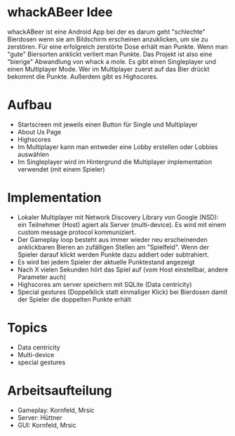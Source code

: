 # whackABeer Idee

whackABeer ist eine Android App bei der es darum geht "schlechte" Bierdosen wenn sie am Bildschirm erscheinen anzuklicken, um sie zu zerstören. Für eine erfolgreich zerstörte Dose erhält man Punkte. Wenn man "gute" Biersorten anklickt verliert man Punkte. Das Projekt ist also eine "bierige" Abwandlung von whack a mole. Es gibt einen Singleplayer und einen Multiplayer Mode. Wer im Multiplayer zuerst auf das Bier drückt bekommt die Punkte. Außerdem gibt es Highscores.

# Aufbau

* Startscreen mit jeweils einen Button für Single und Multiplayer
* About Us Page
* Highscores
* Im Multiplayer kann man entweder eine Lobby erstellen oder Lobbies auswählen
* Im Singleplayer wird im Hintergrund die Multiplayer implementation verwendet (mit einem Spieler)

# Implementation

* Lokaler Multiplayer mit Network Discovery Library von Google (NSD): ein Teilnehmer (Host) agiert als Server (multi-device). Es wird mit einem custom message protocol kommuniziert.
* Der Gameplay loop besteht aus immer wieder neu erscheinenden anklickbaren Bieren an zufälligen Stellen am "Spielfeld". Wenn der Spieler darauf klickt werden Punkte dazu addiert oder subtrahiert.
* Es wird bei jedem Spieler der aktuelle Punktestand angezeigt
* Nach X vielen Sekunden hört das Spiel auf (vom Host einstellbar, andere Parameter auch)
* Highscores am server speichern mit SQLite (Data centricity)
* Special gestures (Doppelklick statt einmaliger Klick) bei Bierdosen damit der Spieler die doppelten Punkte erhält

# Topics

* Data centricity
* Multi-device
* special gestures

# Arbeitsaufteilung

* Gameplay: Kornfeld, Mrsic
* Server: Hüttner
* GUI: Kornfeld, Mrsic
